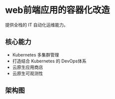# web前端应用的容器化改造
提供全栈的 IT 自动化运维能力。

## 核心能力

- Kubernetes 多集群管理
- 打造结合 Kubernetes 的 DevOps体系
- 云原生应用商店
- 云原生可观测性

## 架构图





